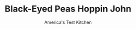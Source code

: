 ---
layout: ../../layouts/MarkdownPostLayout.astro
title: Black-Eyed Peas Hoppin John
author: America's Test Kitchen
pubDate: 2023-03-15
description: "This hearty, humble dish of rice, black-eyed peas, and ham hocks takes hours to cook. Could we hop a little faster?"
image_url: https://res.cloudinary.com/hksqkdlah/image/upload/ar_1:1,c_fill,dpr_2.0,f_auto,fl_lossy.progressive.strip_profile,g_faces:auto,q_auto:low,w_344/7900_sfs-hoppin-john-10-280639
tags: ["Side Dishes","Beans","Pork","Rice"]
calories: 3822
protein: 23
carbohydrates: 56
fats: 
fiber: 6
ingredients: ["6 slices, bacon, chopped","1 (1- to 1 1/2-pound), boneless ham, cut into 3/4-inch-thick planks (see note)","1 , onion, chopped fine","2 , celery ribs, chopped fine","4 , garlic cloves, minced","1/2 teaspoon, dried thyme","4 cups, low-sodium chicken broth (see note)","2 (16-ounce) bags, frozen black-eyed peas","2 , bay leaves","1 1/2 cups, long-grain rice","3 , scallions, sliced thin"]
serves: 8
time: "1¾ hours"
instructions: ["BROWN PORK Cook bacon in Dutch oven over medium heat until crisp, about 8 minutes. Using slotted spoon, transfer bacon to paper towel-lined plate. Pour off all but 1 tablespoon fat from pot and brown ham, about 3 minutes per side. Transfer to plate with bacon.","COOK VEGETABLES Add onion and celery to pot and cook until softened, about 5 minutes. Stir in garlic and thyme and cook until fragrant, about 30 seconds. Add broth, peas, bay leaves, and browned ham and bring to boil. Reduce heat to low and simmer, covered, until beans are just tender, about 20 minutes. Transfer ham to cutting board and cut into ½-inch pieces.","SIMMER RICE Place rice in fine-mesh strainer set over large bowl. Rinse under running water until water runs clear, about 1 minute. Drain rice well and stir into pot. Place square of aluminum foil directly on surface of simmering liquid. Simmer covered until liquid is absorbed and rice is tender, about 20 minutes, stirring and repositioning foil twice during cooking. Remove from heat and let stand, covered, for 10 minutes. Fluff rice with fork. Stir in scallions, bacon, and ham. Serve."]
nutrition: ["964 mg Potassium","287 mg Phosphorus","178 mg Calcium","2 mg Iron","85 mg Magnesium","932 mg Sodium","3 mg Zinc","17 g Fat","7 mg Niacin (B3)","7 g Monounsaturated","2 g Polyunsaturated","5 mg Vitamin C","56 mg Cholesterol","5 g Saturated","6 g Fiber","202 µg Folate (food)","4 g Sugars","9 µg Vitamin K","289 g Water","56 g Carbs","202 µg Folate equivalent (total)","23 g Protein","53 µg Vitamin A","477 kcal Energy","3822 calories"]
notes: "Small boneless hams are available in the meat case at most supermarkets. An equal weight of ham steak can be used. To ensure that the rice cooks evenly, cover the surface with aluminum foil when cooking. Use low-sodium chicken broth or the dish will be too salty. Serve with hot sauce."
---